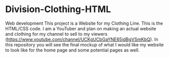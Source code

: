 # Division-Clothing-HTML
Web development This project is a Website for my Clothing Line. This is the HTML/CSS code. I am a YouTuber and plan on making an actual website and clothing for my channel to sell to my viewers (https://www.youtube.com/channel/UCKgUCbGaYNE65idBgVSmKbQ). In this repository you will see the final mockup of what I would like my website to look like for the home page and some potential pages as well.

